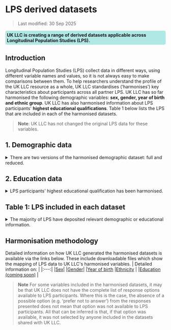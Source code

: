 # LPS derived datasets
>Last modified: 30 Sep 2025
<div style="background-color: rgba(0, 178, 169, 0.3); padding: 5px; border-radius: 5px;"><strong>UK LLC is creating a range of derived datasets applicable across Longitudinal Population Studies (LPS).</strong></div>

## Introduction
Longitudinal Population Studies (LPS) collect data in different ways, using different variable names and values, so it is not always easy to make comparisons between them. To help researchers understand the profile of the UK LLC resource as a whole, UK LLC standardises (‘harmonises’) key characteristics about participants across all partner LPS. UK LLC has so far harmonised the following demographic variables: **sex, gender, year of birth and ethnic group**. UK LLC has also harmonised information about LPS participants' **highest educational qualifications**. Table 1 below lists the LPS that are included in each of the harmonised datasets.

>**Note**: UK LLC has not changed the original LPS data for these variables.



## 1. Demographic data
<details><summary>There are two versions of the harmonised demographic dataset: full and reduced.</summary>
<br>

[**The full dataset**](../Datasets/LPS_derived/demo_harmonised_full.md) retains every relevant response provided by participants, e.g. if a participant was asked to confirm their ethnic group on five separate occasions, then that individual will have five occurrences of ethnicity in the dataset.
>Researchers are encouraged to use the **full dataset**:
>* To investigate whether a participant’s self-reported demographic characteristics have changed over time
>* To ensure that their research refers to participants' self-reported characteristics as recorded at a time point pertinent to the research question.

[**The reduced dataset**](../Datasets/LPS_derived/demo_harmonised_reduced.md) retains only the most recent response provided by a participant for each variable.

>Researchers are encouraged to use the **reduced dataset**:
>* To have the most recent, valid, definition of a participant’s demographic characteristics
>* To have comparable data on ethnicity and gender for the maximum number of participants
>* To be able to compare LPS data with data from NHS England using the [**NHSE demographics dataset**](../Linked_derived/nhse_patient_demo_mortality.md).
</details>

## 2. Education data
<details><summary>LPS participants' highest educational qualification has been harmonised.</summary>

Fifteen LPS contributing to UK LLC have deposited information educational qualifications of either their participants, their participants' parents, or both. Because of changes in qualifications awarded in the UK over time, and differences between the four nations, UK LLC has harmonised data about education into four categories for LPS participants and two categories for participants' parents. Harmonised education information is provided for each LPS at the most granular level available.
<br>

</details>

## Table 1: LPS included in each dataset
<details><summary>The majority of LPS have deposited relevant demographic or educational information.</summary>

| LPS | Sex | Gender | Year of birth | Ethnicity | Education:<br>participant | Education:<br> parent(s) |
|---|:---:|:---:|:---:|:---:|:---:|:---:|
| AIRWAVE<sup>*</sup> | n/a | n/a | n/a | n/a | n/a | n/a |
| ALSPAC | ✓ | ✗ | ✓ | ✓ | ✗ | ✓ |
| BCS70 | ✓ | ✗ | ✓ | ✓ | ✓ | ✓ |
| BIB | ✓ | ✗ | ✓ | ✓ | ✗ | ✓ |
| ELSA | ✓ | ✗ | ✓ | ✓ | ✓ | ✗ |
| EPICN | ✓ | ✗ | ✓ | ✓ | ✓ | ✗ |
| EXCEED | ✓ | ✓ | ✓ | ✓ | ✗ | ✗ |
| FENLAND | ✓ | ✗ | ✓ | ✓ | ✓ | ✗ |
| GENSCOT | ✓ | ✓ | ✓ | ✓ | ✗ | ✗ |
| GLAD | ✓ | ✓ | ✓ | ✓ | ✓ | ✗ |
| MCS | ✓ | ✗ | ✓ | ✓ | ✓ | ✗ | ✓ | ✗ |
| NCDS58 | ✓ | ✗ | ✓ | ✓ | ✓ | ✗ |
| NEXTSTEP | ✓ | ✗ | ✓ | ✓ | ✓ | ✗ |
| NICOLA | ✓ | ✗ | ✓ | ✗ |✓ | ✗ |
| NIHRBIO_COPING | ✓ | ✓ | ✓ | ✓ | ✗ | ✗ |
| NSHD46 | ✓ | ✗ | ✓ | ✗ | ✓ | ✗ |
| SABRE | ✓ | ✗ | ✓ | ✓ | ✓ | ✗ |
| TEDS | ✓ | ✓ | ✓ | ✓ | ✓ | ✓ |
| TRACKC19 | ✓ | ✗ | ✓ | ✓ | ✗ | ✗ |
| TWINSUK | ✓ | ✗ | ✗ | ✓ | ✗ | ✗ |
| UKHLS | ✓ | ✗ | ✓ | ✓ | ✓ | ✗ |
| UKREACH<sup>*</sup> | n/a | n/a | n/a | n/a | n/a | n/a |

<sup>*</sup> Data from  AIRWAVE and UKREACH are not yet available in the TRE.
</details>

## Harmonisation methodology
Detailed information on how UK LLC generated the harmonised datasets is available via the links below. These include downloadable files which show the mapping of LPS data to UK LLC's harmonised variables.
| Detailed information on: |
|:---:|
|[Sex](../../README/sex_info.md)|
|[Gender](../../README/gender_info.md)|
|[Year of birth](../../README/yob_info.md)
|[Ethnicity](../../README/ethnicity_info.md) |
|[Education (coming soon)](../../README/education_info.md) |


>**Note** For some variables included in the harmonised datasets, it may be that UK LLC does not have the complete list of response options available to LPS participants. Where this is the case, the absence of a possible option (e.g. ‘prefer not to answer’) from the responses presented does not mean that option was not available to LPS participants. All that can be inferred is that, if that option was available, it was not selected by anyone included in the datasets shared with UK LLC.

